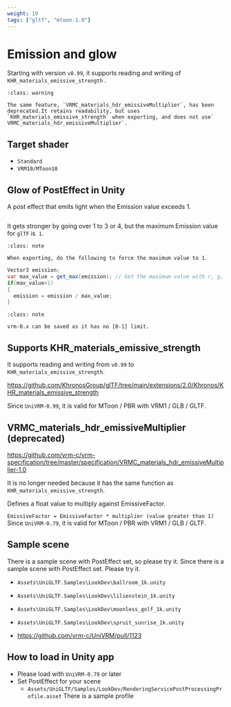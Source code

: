 ```yaml
---
weight: 10
tags: ["gltf", "mtoon-1.0"]
---
```


# Emission and glow

Starting with version `v0.99`, it supports reading and writing of `KHR_materials_emissive_strength` .

```{admonition} VRMC_materials_hdr_emissiveMultiplier has been deprecated
:class: warning

The same feature, `VRMC_materials_hdr_emissiveMultiplier`, has been deprecated.It retains readability, but uses `KHR_materials_emissive_strength` when exporting, and does not use` VRMC_materials_hdr_emissiveMultiplier`.
```

## Target shader

* `Standard`
* `VRM10/MToon10`

## Glow of PostEffect in Unity

A post effect that emits light when the Emission value exceeds 1.

```{figure} /_static/images/vrm10/glow.jpg
```

It gets stronger by going over 1 to 3 or 4, but the maximum Emission value for `glTF` is` 1`.

```{admonition} Divide to 1
:class: note

When exporting, do the following to force the maximum value to 1.
```

```csharp
Vector3 emission;
var max_value = get_max(emission); // Get the maximum value with r, g, b
if(max_value>1)
{
  emission = emission / max_value;
}
```

```{admonition} vrm-0.x can be saved
:class: note

vrm-0.x can be saved as it has no [0-1] limit.
```

## Supports KHR_materials_emissive_strength

It supports reading and writing from `v0.99` to` KHR_materials_emissive_strength`.

<https://github.com/KhronosGroup/glTF/tree/main/extensions/2.0/Khronos/KHR_materials_emissive_strength>

Since `UniVRM-0.99`, it is valid for MToon / PBR with VRM1 / GLB / GLTF.

## VRMC_materials_hdr_emissiveMultiplier (deprecated)

<https://github.com/vrm-c/vrm-specification/tree/master/specification/VRMC_materials_hdr_emissiveMultiplier-1.0>

It is no longer needed because it has the same function as `KHR_materials_emissive_strength`.

Defines a float value to multiply against EmissiveFactor.

`EmissiveFactor = EmissiveFactor * multiplier (value greater than 1)`
Since `UniVRM-0.79`, it is valid for MToon / PBR with VRM1 / GLB / GLTF.

## Sample scene

There is a sample scene with PostEffect set, so please try it.
Since there is a sample scene with PostEffect set. Please try it.

* `Assets\UniGLTF.Samples\LookDev\ballroom_1k.unity`
* `Assets\UniGLTF.Samples\LookDev\lilienstein_1k.unity`
* `Assets\UniGLTF.Samples\LookDev\moonless_golf_1k.unity`
* `Assets\UniGLTF.Samples\LookDev\spruit_sunrise_1k.unity`

* https://github.com/vrm-c/UniVRM/pull/1123

## How to load in Unity app

* Please load with `UniVRM-0.79` or later
* Set PostEffect for your scene
  * `Assets/UniGLTF/Samples/LookDev/RenderingServicePostProcessingProfile.asset` There is a sample profile

